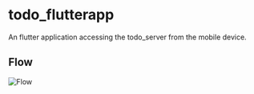 # todo_flutterapp

An flutter application accessing the todo_server from the mobile device.

## Flow

![Flow](https://https://github.com/pikkutimo/todo_flutterapp/media/Flutter_todo_flow.svg "Flow")